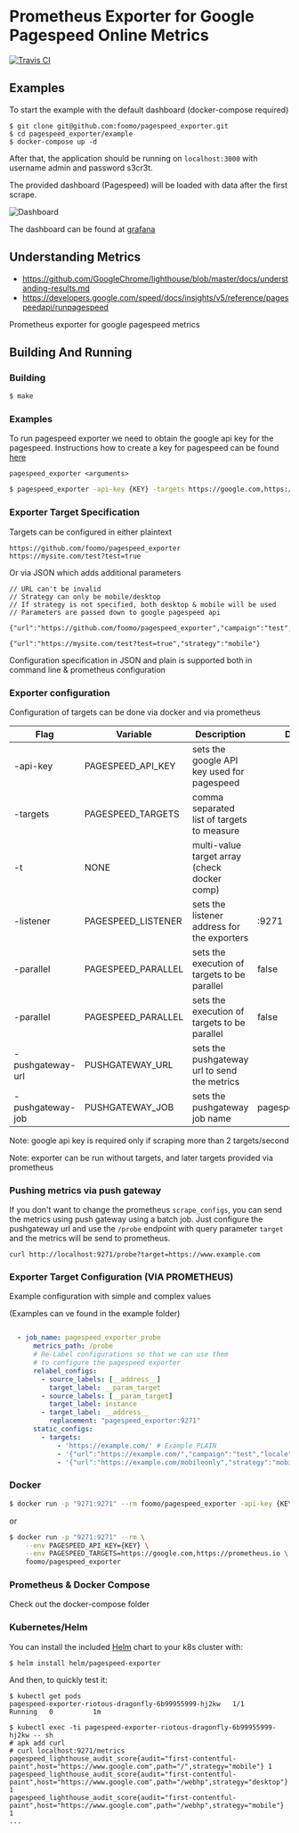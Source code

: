 # Prometheus Exporter for Google Pagespeed Online Metrics
[![Travis CI](https://travis-ci.org/foomo/pagespeed_exporter.svg?branch=master)](https://travis-ci.org/foomo/pagespeed_exporter)


## Examples

To start the example with the default dashboard (docker-compose required)

```
$ git clone git@github.com:foomo/pagespeed_exporter.git
$ cd pagespeed_exporter/example
$ docker-compose up -d
```

After that, the application should be running on ``localhost:3000`` with username admin and password s3cr3t.

The provided dashboard (Pagespeed) will be loaded with data after the first scrape.

![Dashboard](https://github.com/foomo/pagespeed_exporter/raw/assets/dashboard.png?raw=true)

The  dashboard can be found at [grafana](https://grafana.com/dashboards/9510)

## Understanding Metrics

* https://github.com/GoogleChrome/lighthouse/blob/master/docs/understanding-results.md
* https://developers.google.com/speed/docs/insights/v5/reference/pagespeedapi/runpagespeed

Prometheus exporter for google pagespeed metrics


## Building And Running

### Building

```sh
$ make
```

### Examples

To run pagespeed exporter we need to obtain the google api key for the pagespeed. 
Instructions how to create a key for pagespeed can be found [here](https://developers.google.com/speed/docs/insights/v2/first-app)

`pagespeed_exporter <arguments>`

```sh
$ pagespeed_exporter -api-key {KEY} -targets https://google.com,https://prometheus.io -listener :80
```

### Exporter Target Specification

Targets can be configured in either plaintext 

```
https://github.com/foomo/pagespeed_exporter
https://mysite.com/test?test=true
```

Or via JSON which adds additional parameters

```
// URL can't be invalid
// Strategy can only be mobile/desktop
// If strategy is not specified, both desktop & mobile will be used
// Parameters are passed down to google pagespeed api

{"url":"https://github.com/foomo/pagespeed_exporter","campaign":"test","locale":"en","source":"source"}

{"url":"https://mysite.com/test?test=true","strategy":"mobile"}

```

Configuration specification in JSON and plain is supported both in command line & prometheus configuration 

### Exporter configuration 

Configuration of targets can be done via docker and via prometheus

| Flag             | Variable           | Description                                   | Default            | Required |
|------------------|--------------------|-----------------------------------------------|--------------------|----------|
| -api-key         | PAGESPEED_API_KEY  | sets the google API key used for pagespeed    |                    | False    |
| -targets         | PAGESPEED_TARGETS  | comma separated list of targets to measure    |                    | False    |
| -t               | NONE               | multi-value target array (check docker comp)  |                    | False    |
| -listener        | PAGESPEED_LISTENER | sets the listener address for the exporters   | :9271              | False    |
| -parallel        | PAGESPEED_PARALLEL | sets the execution of targets to be parallel  | false              | False    |
| -parallel        | PAGESPEED_PARALLEL | sets the execution of targets to be parallel  | false              | False    |
| -pushgateway-url | PUSHGATEWAY_URL    | sets the pushgateway url to send the metrics  |                    | False    |
| -pushgateway-job | PUSHGATEWAY_JOB    | sets the pushgateway job name                 | pagespeed_exporter | False    |

Note: google api key is required only if scraping more than 2 targets/second

Note: exporter can be run without targets, and later targets provided via prometheus


### Pushing metrics via push gateway

If you don't want to change the prometheus `scrape_configs`, you can send the metrics using push gateway using a batch job.
Just configure the pushgateway url and use the `/probe` endpoint with query parameter `target` and the metrics will be send to prometheus.

`curl http://localhost:9271/probe?target=https://www.example.com`


### Exporter Target Configuration (VIA PROMETHEUS)

Example configuration with simple and complex values

(Examples can ve found in the example folder)

```yaml

  - job_name: pagespeed_exporter_probe
      metrics_path: /probe
      # Re-Label configurations so that we can use them
      # to configure the pagespeed exporter
      relabel_configs:
        - source_labels: [__address__]
          target_label: __param_target
        - source_labels: [__param_target]
          target_label: instance
        - target_label: __address__
          replacement: "pagespeed_exporter:9271"
      static_configs:
        - targets:
            - 'https://example.com/' # Example PLAIN
            - '{"url":"https://example.com/","campaign":"test","locale":"en","source":"source"}'  
            - '{"url":"https://example.com/mobileonly","strategy":"mobile"}'                    

```


### Docker

```sh
$ docker run -p "9271:9271" --rm foomo/pagespeed_exporter -api-key {KEY} -t https://google.com,https://prometheus.io
```
or
```sh
$ docker run -p "9271:9271" --rm \
    --env PAGESPEED_API_KEY={KEY} \
    --env PAGESPEED_TARGETS=https://google.com,https://prometheus.io \
    foomo/pagespeed_exporter
```


### Prometheus & Docker Compose

Check out the docker-compose folder

### Kubernetes/Helm

You can install the included [Helm](https://docs.helm.sh/install/) chart to your k8s cluster with:

```
$ helm install helm/pagespeed-exporter
```

And then, to quickly test it:
```
$ kubectl get pods
pagespeed-exporter-riotous-dragonfly-6b99955999-hj2kw   1/1     Running   0          1m

$ kubectl exec -ti pagespeed-exporter-riotous-dragonfly-6b99955999-hj2kw -- sh
# apk add curl
# curl localhost:9271/metrics
pagespeed_lighthouse_audit_score{audit="first-contentful-paint",host="https://www.google.com",path="/",strategy="mobile"} 1
pagespeed_lighthouse_audit_score{audit="first-contentful-paint",host="https://www.google.com",path="/webhp",strategy="desktop"} 1
pagespeed_lighthouse_audit_score{audit="first-contentful-paint",host="https://www.google.com",path="/webhp",strategy="mobile"} 1
...
```
